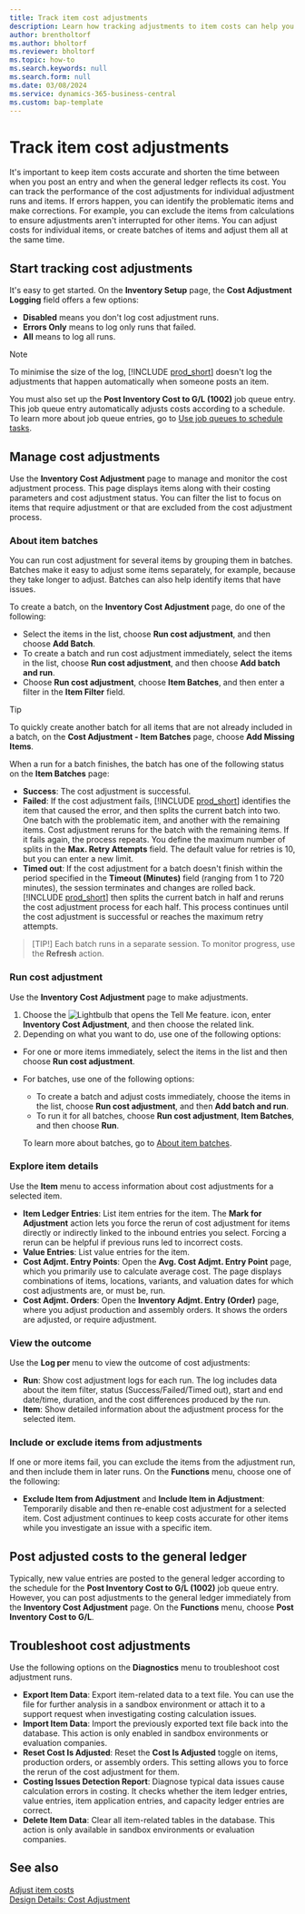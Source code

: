 ```yaml
---
title: Track item cost adjustments
description: Learn how tracking adjustments to item costs can help you keep your item cost data accurate.
author: brentholtorf
ms.author: bholtorf
ms.reviewer: bholtorf
ms.topic: how-to
ms.search.keywords: null
ms.search.form: null
ms.date: 03/08/2024
ms.service: dynamics-365-business-central
ms.custom: bap-template
---
```


# <a name="track-item-cost-adjustments"></a>Track item cost adjustments

It's important to keep item costs accurate and shorten the time between when you post an entry and when the general ledger reflects its cost. You can track the performance of the cost adjustments for individual adjustment runs and items. If errors happen, you can identify the problematic items and make corrections. For example, you can exclude the items from calculations to ensure adjustments aren't interrupted for other items. You can adjust costs for individual items, or create batches of items and adjust them all at the same time.

## <a name="start-tracking-cost-adjustments"></a>Start tracking cost adjustments

It's easy to get started. On the **Inventory Setup** page, the **Cost Adjustment Logging** field offers a few options:

* **Disabled** means you don't log cost adjustment runs.
* **Errors Only** means to log only runs that failed.
* **All** means to log all runs.

> [!NOTE]
> To minimise the size of the log, [!INCLUDE [prod_short](includes/prod_short.md)] doesn't log the adjustments that happen automatically when someone posts an item.

You must also set up the **Post Inventory Cost to G/L (1002)** job queue entry. This job queue entry automatically adjusts costs according to a schedule. To learn more about job queue entries, go to [Use job queues to schedule tasks](admin-job-queues-schedule-tasks.md).

## <a name="manage-cost-adjustments"></a>Manage cost adjustments

Use the **Inventory Cost Adjustment** page to manage and monitor the cost adjustment process. This page displays items along with their costing parameters and cost adjustment status. You can filter the list to focus on items that require adjustment or that are excluded from the cost adjustment process.

### <a name="about-item-batches"></a>About item batches

You can run cost adjustment for several items by grouping them in batches. Batches make it easy to adjust some items separately, for example, because they take longer to adjust. Batches can also help identify items that have issues.

To create a batch, on the **Inventory Cost Adjustment** page, do one of the following:

* Select the items in the list, choose **Run cost adjustment**, and then choose **Add Batch**.
* To create a batch and run cost adjustment immediately, select the items in the list, choose **Run cost adjustment**, and then choose **Add batch and run**.
* Choose **Run cost adjustment**, choose **Item Batches**, and then enter a filter in the **Item Filter** field.
  
> [!TIP]
> To quickly create another batch for all items that are not already included in a batch, on the **Cost Adjustment - Item Batches** page, choose **Add Missing Items**.

When a run for a batch finishes, the batch has one of the following status on the **Item Batches** page:

* **Success**: The cost adjustment is successful.
* **Failed**: If the cost adjustment fails, [!INCLUDE [prod_short](includes/prod_short.md)] identifies the item that caused the error, and then splits the current batch into two. One batch with the problematic item, and another with the remaining items. Cost adjustment reruns for the batch with the remaining items. If it fails again, the process repeats. You define the maximum number of splits in the **Max. Retry Attempts** field. The default value for retries is 10, but you can enter a new limit.
* **Timed out**: If the cost adjustment for a batch doesn't finish within the period specified in the **Timeout (Minutes)** field (ranging from 1 to 720 minutes), the session terminates and changes are rolled back. [!INCLUDE [prod_short](includes/prod_short.md)] then splits the current batch in half and reruns the cost adjustment process for each half. This process continues until the cost adjustment is successful or reaches the maximum retry attempts.

> [TIP!] Each batch runs in a separate session. To monitor progress, use the **Refresh** action.

### <a name="run-cost-adjustment"></a>Run cost adjustment

Use the **Inventory Cost Adjustment** page to make adjustments.

1. Choose the ![Lightbulb that opens the Tell Me feature.](media/ui-search/search_small.png "Tell me what you want to do") icon, enter **Inventory Cost Adjustment**, and then choose the related link.
1. Depending on what you want to do, use one of the following options:

  * For one or more items immediately, select the items in the list and then choose **Run cost adjustment**.
  * For batches, use one of the following options:

    * To create a batch and adjust costs immediately, choose the items in the list, choose **Run cost adjustment**, and then **Add batch and run**.
    * To run it for all batches, choose **Run cost adjustment**, **Item Batches**, and then choose **Run**.
    
    To learn more about batches, go to [About item batches](#about-item-batches).

### <a name="explore-item-details"></a>Explore item details

Use the **Item** menu to access information about cost adjustments for a selected item.

* **Item Ledger Entries**: List item entries for the item. The **Mark for Adjustment** action lets you force the rerun of cost adjustment for items directly or indirectly linked to the inbound entries you select. Forcing a rerun can be helpful if previous runs led to incorrect costs.
* **Value Entries**: List value entries for the item.
* **Cost Adjmt. Entry Points**: Open the **Avg. Cost Adjmt. Entry Point** page, which you primarily use to calculate average cost. The page displays combinations of items, locations, variants, and valuation dates for which cost adjustments are, or must be, run.
* **Cost Adjmt. Orders**: Open the **Inventory Adjmt. Entry (Order)** page, where you adjust production and assembly orders. It shows the orders are adjusted, or require adjustment.

### <a name="view-the-outcome"></a>View the outcome

Use the **Log per** menu to view the outcome of cost adjustments:

* **Run**: Show cost adjustment logs for each run. The log includes data about the item filter, status (Success/Failed/Timed out), start and end date/time, duration, and the cost differences produced by the run.
* **Item**: Show detailed information about the adjustment process for the selected item.

### <a name="include-or-exclude-items-from-adjustments"></a>Include or exclude items from adjustments

If one or more items fail, you can exclude the items from the adjustment run, and then include them in later runs. On the **Functions** menu, choose one of the following:

* **Exclude Item from Adjustment** and **Include Item in Adjustment**: Temporarily disable and then re-enable cost adjustment for a selected item. Cost adjustment continues to keep costs accurate for other items while you investigate an issue with a specific item.

## <a name="post-adjusted-costs-to-the-general-ledger"></a>Post adjusted costs to the general ledger

Typically, new value entries are posted to the general ledger according to the schedule for the **Post Inventory Cost to G/L (1002)** job queue entry. However, you can post adjustments to the general ledger immediately from the **Inventory Cost Adjustment** page. On the **Functions** menu, choose **Post Inventory Cost to G/L**.

## <a name="troubleshoot-cost-adjustments"></a>Troubleshoot cost adjustments

Use the following options on the **Diagnostics** menu to troubleshoot cost adjustment runs.

* **Export Item Data**: Export item-related data to a text file. You can use the file for further analysis in a sandbox environment or attach it to a support request when investigating costing calculation issues.
* **Import Item Data**: Import the previously exported text file back into the database. This action is only enabled in sandbox environments or evaluation companies.
* **Reset Cost Is Adjusted**: Reset the **Cost Is Adjusted** toggle on items, production orders, or assembly orders. This setting allows you to force the rerun of the cost adjustment for them.
* **Costing Issues Detection Report**: Diagnose typical data issues cause calculation errors in costing. It checks whether the item ledger entries, value entries, item application entries, and capacity ledger entries are correct.
* **Delete Item Data**: Clear all item-related tables in the database. This action is only available in sandbox environments or evaluation companies.

## <a name="see-also"></a>See also

[Adjust item costs](inventory-how-adjust-item-costs.md)  
[Design Details: Cost Adjustment](design-details-cost-adjustment.md)  
